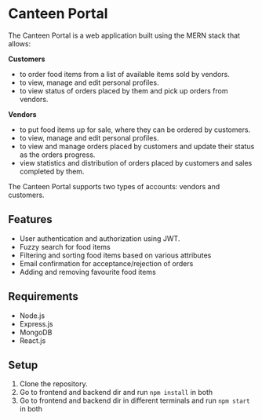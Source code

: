 # Canteen Portal

The Canteen Portal is a web application built using the MERN stack that allows:

<b>Customers</b>

* to order food items from a list of available items sold by vendors.
* to view, manage and edit personal profiles.
* to view status of orders placed by them and pick up orders from vendors.

<b>Vendors</b>

* to put food items up for sale, where they can be ordered by customers.
* to view, manage and edit personal profiles.
* to view and manage orders placed by customers and update their status as the orders progress.
* view statistics and distribution of orders placed by customers and sales completed by them.

The Canteen Portal supports two types of accounts: vendors and customers.

## Features

* User authentication and authorization using JWT.
* Fuzzy search for food items
* Filtering and sorting food items based on various attributes
* Email confirmation for acceptance/rejection of orders
* Adding and removing favourite food items

## Requirements

* Node.js
* Express.js
* MongoDB
* React.js

## Setup

1. Clone the repository.
2. Go to frontend and backend dir and run `npm install` in both
3. Go to frontend and backend dir in different terminals and run `npm start` in both
